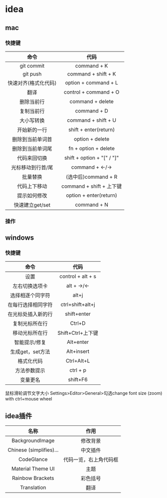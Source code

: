 # idea
## mac
### 快捷键
命令 | 代码
:-:|:-: 
git commit | command + K
git push | command + shift + K
快速对齐(格式化代码) | option + command + L
翻译 | control + command + O
删除当前行 | command + delete
复制当前行 | command + D
大小写转换 | command + shift + U
开始新的一行 | shift + enter(return)
删除到当前单词首 | option + delete
删除到当前单词尾 | fn + option + delete
代码来回切换 | shift + option + "[" / "]"
光标移动到行首/尾 | command + <-/->
批量替换 | (选中后)command + R
代码上下移动 | command + shift + 上下键
提示如何修改 |   option + enter(return)
快速建立get/set |command + N




### 操作


## windows
### 快捷键
命令 | 代码
:-:|:-: 
设置 | control + alt + s
左右切换选项卡 | alt + ->/<-
选择相逐个同字符 | alt+j 
在每行选择相同字符 | ctrl+shift+alt+j
在光标处插入新的行 | shift+enter
复制光标所在行 | Ctrl+D
移动光标所在行 | Shift+Ctrl+上下键 
智能提示/修复 | Alt+enter
生成get，set方法 | Alt+insert
格式化代码 | Ctrl+Alt+L
方法参数提示 | ctrl + p
变量更名 | shift+F6

鼠标滑轮调节文字大小
Settings>Editor>General>勾选change font size (zoom) with ctrl+mouse wheel

## idea插件
名称     |  作用
:-: | :-:
BackgroundImage  |    修改背景
Chinese (simplifies)...|   中文插件
CodeGlance |  代码一览，右上角代码框
Material Theme UI |   主题
Rainbow Brackets |  彩色括号
Translation |  翻译







